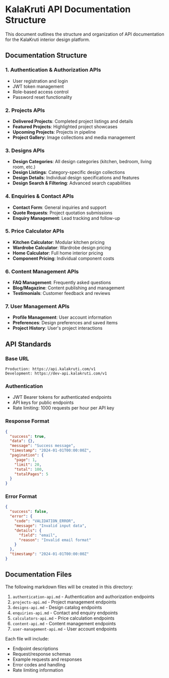 # KalaKruti API Documentation Structure

This document outlines the structure and organization of API documentation for the KalaKruti interior design platform.

## Documentation Structure

### 1. **Authentication & Authorization APIs**
- User registration and login
- JWT token management
- Role-based access control
- Password reset functionality

### 2. **Projects APIs**
- **Delivered Projects**: Completed project listings and details
- **Featured Projects**: Highlighted project showcases
- **Upcoming Projects**: Projects in pipeline
- **Project Gallery**: Image collections and media management

### 3. **Designs APIs**
- **Design Categories**: All design categories (kitchen, bedroom, living room, etc.)
- **Design Listings**: Category-specific design collections
- **Design Details**: Individual design specifications and features
- **Design Search & Filtering**: Advanced search capabilities

### 4. **Enquiries & Contact APIs**
- **Contact Form**: General inquiries and support
- **Quote Requests**: Project quotation submissions
- **Enquiry Management**: Lead tracking and follow-up

### 5. **Price Calculator APIs**
- **Kitchen Calculator**: Modular kitchen pricing
- **Wardrobe Calculator**: Wardrobe design pricing
- **Home Calculator**: Full home interior pricing
- **Component Pricing**: Individual component costs

### 6. **Content Management APIs**
- **FAQ Management**: Frequently asked questions
- **Blog/Magazine**: Content publishing and management
- **Testimonials**: Customer feedback and reviews

### 7. **User Management APIs**
- **Profile Management**: User account information
- **Preferences**: Design preferences and saved items
- **Project History**: User's project interactions

## API Standards

### Base URL
```
Production: https://api.kalakruti.com/v1
Development: https://dev-api.kalakruti.com/v1
```

### Authentication
- JWT Bearer tokens for authenticated endpoints
- API keys for public endpoints
- Rate limiting: 1000 requests per hour per API key

### Response Format
```json
{
  "success": true,
  "data": {},
  "message": "Success message",
  "timestamp": "2024-01-01T00:00:00Z",
  "pagination": {
    "page": 1,
    "limit": 20,
    "total": 100,
    "totalPages": 5
  }
}
```

### Error Format
```json
{
  "success": false,
  "error": {
    "code": "VALIDATION_ERROR",
    "message": "Invalid input data",
    "details": {
      "field": "email",
      "reason": "Invalid email format"
    }
  },
  "timestamp": "2024-01-01T00:00:00Z"
}
```

## Documentation Files

The following markdown files will be created in this directory:

1. `authentication-api.md` - Authentication and authorization endpoints
2. `projects-api.md` - Project management endpoints
3. `designs-api.md` - Design catalog endpoints
4. `enquiries-api.md` - Contact and enquiry endpoints
5. `calculators-api.md` - Price calculation endpoints
6. `content-api.md` - Content management endpoints
7. `user-management-api.md` - User account endpoints

Each file will include:
- Endpoint descriptions
- Request/response schemas
- Example requests and responses
- Error codes and handling
- Rate limiting information
